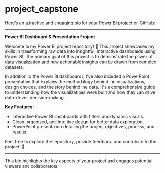 # project_capstone
Here’s an attractive and engaging bio for your Power BI project on GitHub:

---

**Power BI Dashboard & Presentation Project**

Welcome to my Power BI project repository! 🎉 This project showcases my skills in transforming raw data into insightful, interactive dashboards using Power BI. The primary goal of this project is to demonstrate the power of data visualization and how actionable insights can be drawn from complex datasets.

In addition to the Power BI dashboards, I've also included a PowerPoint presentation that explains the methodology behind the visualizations, design choices, and the story behind the data. It's a comprehensive guide to understanding how the visualizations were built and how they can drive data-driven decision-making.

**Key Features:**
- Interactive Power BI dashboards with filters and dynamic visuals.
- Clean, organized, and intuitive design for better data exploration.
- PowerPoint presentation detailing the project objectives, process, and results.

Feel free to explore the repository, provide feedback, and contribute to the project! 🚀

---

This bio highlights the key aspects of your project and engages potential viewers and collaborators.

